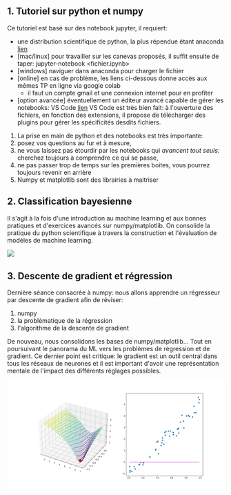 ## 1. Tutoriel sur python et numpy

Ce tutoriel est basé sur des notebook jupyter, il requiert:
* une distribution scientifique de python, la plus répendue étant anaconda [lien](https://www.anaconda.com)
* [mac/linux] pour travailler sur les canevas proposés, il suffit ensuite de taper:
  jupyter-notebook <fichier.ipynb> 
* [windows] naviguer dans anaconda pour charger le fichier
* [online] en cas de problème, les liens ci-dessous donne accès aux mêmes TP en ligne via google colab
  * il faut un compte gmail et une connexion internet pour en profiter
* [option avancée] éventuellement un éditeur avancé capable de gérer les notebooks: VS Code [lien](https://code.visualstudio.com)
VS Code est très bien fait: à l'ouverture des fichiers, en fonction des extensions, il propose de télécharger des plugins pour gérer les spécificités desdits fichiers.


1. La prise en main de python et des notebooks est très importante: 
11. posez vos questions au fur et à mesure, 
11. ne vous laissez pas étourdir par les notebooks qui *avancent tout seuls*: cherchez toujours à comprendre ce qui se passe,
11. ne pas passer trop de temps sur les premières boites, vous pourrez toujours revenir en arrière
1. Numpy et matplotlib sont des librairies à maitriser

## 2. Classification bayesienne

Il s'agit à la fois d'une introduction au machine learning et aux bonnes pratiques et d'exercices avancés sur numpy/matplotlib. On consolide la pratique du python scientifique à travers la construction et l'évaluation de modèles de machine learning.

<img src="/2_classif_bayes/ressources/usps.png" width=200px>


## 3. Descente de gradient et régression

Dernière séance consacrée à numpy: nous allons apprendre un régresseur par descente de gradient afin de réviser:
1. numpy
2. la problématique de la régression
3. l'algorithme de la descente de gradient

De nouveau, nous consolidons les bases de numpy/matplotlib... Tout en poursuivant le panorama du ML vers les problèmes de régression et de gradient. Ce dernier point est critique: le gradient est un outil central dans tous les réseaux de neurones et il est important d'avoir une représentation mentale de l'impact des différents réglages possibles.

<img src="/3_gradient/fig/animation.gif" width=800px>
